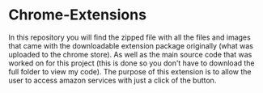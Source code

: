 # Chrome-Extensions
In this repository you will find the zipped file with all the files and images that came with the downloadable extension package originally (what was uploaded to the chrome store).
As well as the main source code that was worked on for this project (this is done so you don't have to download the full folder to view my code).
The purpose of this extension is to allow the user to access amazon services with just a click of the button.
